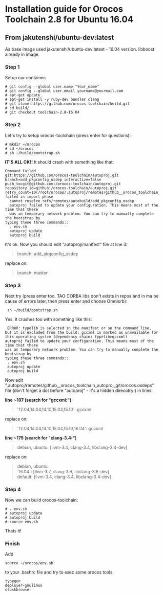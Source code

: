 # Installation guide for Orocos Toolchain 2.8 for Ubuntu 16.04

## From jakutenshi/ubuntu-dev:latest

As base image used jakutenshi/ubuntu-dev:latest - 16.04 version. libboost already in image.

### Step 1

Setup our container:

```
# git config --global user.name "Your_name"
# git config --global user.email yourname@yourmail.com
# apt-get update
# apt-get install -y ruby-dev bundler clang
# git clone https://github.com/orocos-toolchain/build.git
# cd build/
# git checkout toolchain-2.8-16.04
```
### Step 2

Let's try to setup orocos-toolchain (press enter for questions):

```
# mkdir ~/orocos
# cd ~/orocos
# sh ~/build/bootstrap.sh
```

**IT'S ALL OK!!** It should crash with something like that:

```
Command failed
git:https://github.com/orocos-toolchain/autoproj.git branch=add_pkgconfig_osdep interactive=false push_to=git@github.com:/orocos-toolchain/autoproj.git repository_id=github:/orocos-toolchain/autoproj.git retry_count=10(/root/orocos/.autoproj/remotes/github__orocos_toolchain_autoproj_git): failed in import phase
  cannot resolve refs/remotes/autobuild/add_pkgconfig_osdep
  autoproj failed to update your configuration. This means most of the time that there
  was an temporary network problem. You can try to manually complete the bootstrap by
typing these three commands::
  . env.sh
  autoproj update
  autoproj build
```

It's ok. Now you should edit "autoproj/manifest" file at line 3:
> branch: add_pkgconfig_osdep

replace on:
> branch: master

### Step 3

Next try (press enter too. TAO CORBA libs don't exists in repos and in ma be cause of errors later, then press enter and choose Omniorb):

```
 sh ~/build/bootstrap.sh
```

Yes, it crushes too with something like this:

```
 ERROR: typelib is selected in the manifest or on the command line, but it is excluded from the build: gccxml is marked as unavailable for this operating system (dependency chain: typelib>gccxml)
autoproj failed to update your configuration. This means most of the time that there
was an temporary network problem. You can try to manually complete the bootstrap by
typing these three commands::
 . env.sh
 autoproj update
 autoproj build
```

Now edit ".autoproj/remotes/github__orocos_toolchain_autoproj_git/orocos.osdeps" file (don't forget a dot before "autoproj" - it's a hidden direcotry!) in lines:

__line ~107 (search for "gccxml:")__
> '12.04,14.04,14.10,15.04,15.10': gccxml

replace on:
> '12.04,14.04,14.10,15.04,15.10,16.04': gccxml

__line ~175 (search for "clang-3.4:")__
> debian, ubuntu: [llvm-3.4, clang-3.4, libclang-3.4-dev]

replace on:
> debian, ubuntu: \
> '16.04': [llvm-3.7, clang-3.8, libclang-3.8-dev] \
>  default: [llvm-3.4, clang-3.4, libclang-3.4-dev]

### Step 4

Now we can build orocos-toolchain:
```
# . env.sh 
# autoproj update
# autoproj build
# source env.sh
```

Thats it!

### Finish

Add 
```
source ~/orocos/env.sh
```

to your .bashrc file and try to exec some orocos tools:

```
typegen
deployer-gnulinux
ctaskbrowser
```
